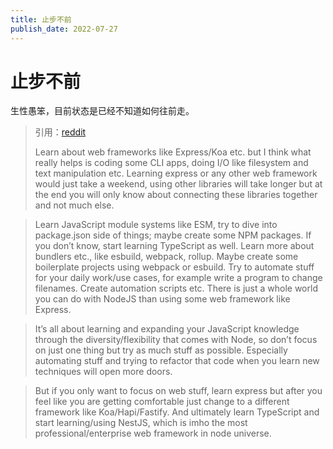 ```yaml
---
title: 止步不前
publish_date: 2022-07-27
---
```


# 止步不前

生性愚笨，目前状态是已经不知道如何往前走。

> 引用：[reddit](https://www.reddit.com/r/node/comments/uozxa8/comment/i8jhnvk/?utm_source=share&utm_medium=web2x&context=3)
> 
> Learn about web frameworks like Express/Koa etc. but I think what really helps is coding some CLI apps, doing I/O like filesystem and text manipulation etc. Learning express or any other web framework would just take a weekend, using other libraries will take longer but at the end you will only know about connecting these libraries together and not much else.

> Learn JavaScript module systems like ESM, try to dive into package.json side of things; maybe create some NPM packages. If you don’t know, start learning TypeScript as well. Learn more about bundlers etc., like esbuild, webpack, rollup. Maybe create some boilerplate projects using webpack or esbuild. Try to automate stuff for your daily work/use cases, for example write a program to change filenames. Create automation scripts etc. There is just a whole world you can do with NodeJS than using some web framework like Express.

> It’s all about learning and expanding your JavaScript knowledge through the diversity/flexibility that comes with Node, so don’t focus on just one thing but try as much stuff as possible. Especially automating stuff and trying to refactor that code when you learn new techniques will open more doors.

> But if you only want to focus on web stuff, learn express but after you feel like you are getting comfortable just change to a different framework like Koa/Hapi/Fastify. And ultimately learn TypeScript and start learning/using NestJS, which is imho the most professional/enterprise web framework in node universe.